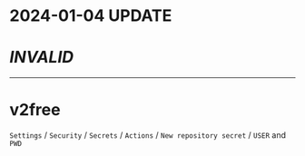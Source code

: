 # 2024-01-04 UPDATE

# *INVALID*

---

# v2free

`Settings` / `Security` / `Secrets` / `Actions` / `New repository secret` / `USER` and `PWD`
